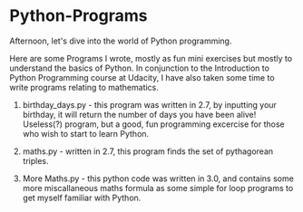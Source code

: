 # Python-Programs
Afternoon, let's dive into the world of Python programming. 

Here are some Programs I wrote, mostly as fun mini exercises but mostly to understand the basics of Python. In conjunction to the Introduction to Python Programming course at Udacity, I have also taken some time to write programs relating to mathematics.


1. birthday_days.py - this program was written in 2.7, by inputting your birthday, it will return the number of days you have been alive! Useless(?) program, but a good, fun programming excercise for those who wish to start to learn Python.

2. maths.py - written in 2.7, this program finds the set of pythagorean triples.

3. More Maths.py - this python code was written in 3.0, and contains some more miscallaneous maths formula as some simple for loop programs to get myself familiar with Python.
